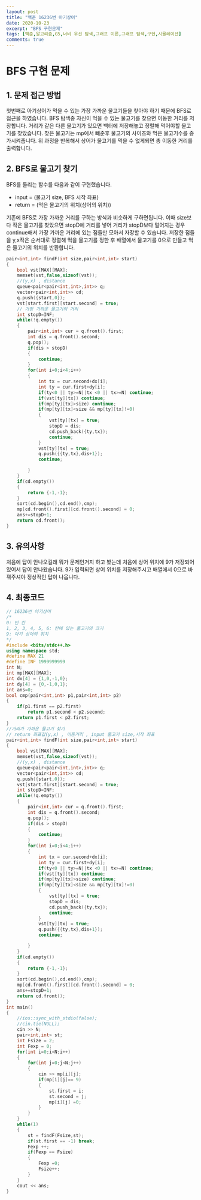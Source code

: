 ```yaml
---
layout: post
title: "백준 16236번 아기상어"
date: 2020-10-23
excerpt: "BFS 구현문제"
tags: [백준,알고리즘,G5,너비 우선 탐색,그래프 이론,그래프 탐색,구현,시뮬레이션]
comments: true
---
```

# BFS 구현 문제

## 1. 문제 접근 방법

첫번째로 아기상어가 먹을 수 있는 가장 가까운 물고기들을 찾아야 하기 때문에
BFS로 접근을 하였습니다. BFS 탐색중 자신이 먹을 수 있는 물고기를 찾으면 이동한 거리를 저장합니다. 거리가 같은 다른 물고기가 있으면 백터에 저장해놓고 정렬해
먹어야할 물고기를 찾았습니다.
찾은 물고기는 mp에서 뺴준후 물고기의 사이즈와 먹은 물고기수를 증가시켜줍니다.
위 과정을 반복해서 상어가 물고기를 먹을 수 없게되면 총 이동한 거리를 출력합니다.

## 2. BFS로 물고기 찾기

BFS를 돌리는 함수를 다음과 같이 구현했습니다.
- input = (물고기 size, BFS 시작 좌표)
- return = (먹은 물고기의 위치(상어의 위치))

기존에 BFS로 가장 가까운 거리를 구하는 방식과 비슷하게 구하면됩니다.
이때 size보다 작은 물고기를 찾았으면 stopD에 거리를 넣어 거리가 stopD보다 멀어지는 경우 continue해서 가장 가까운 거리에 있는 점들만 모아서 자장할 수 있습니다. 저장한 점들을 y,x작은 순서대로 정렬해 먹을 물고기를 정한 후 배열에서 물고기를 0으로 만들고 먹은 물고기의 위치를 반환합니다.

~~~ c++
pair<int,int> findF(int size,pair<int,int> start)
{
    bool vst[MAX][MAX];
    memset(vst,false,sizeof(vst));
    //(y,x) , distance
    queue<pair<pair<int,int>,int>> q;
    vector<pair<int,int>> cd;
    q.push({start,0});
    vst[start.first][start.second] = true; 
    // 가장 가까운 물고기의 거리
    int stopD=INF;
    while(!q.empty())
    {
        pair<int,int> cur = q.front().first;
        int dis = q.front().second;
        q.pop();
        if(dis > stopD)
        {
            continue;
        }
        for(int i=0;i<4;i++)
        {
            int tx = cur.second+dx[i];
            int ty = cur.first+dy[i];
            if(ty<0 || ty>=N||tx <0 || tx>=N) continue;
            if(vst[ty][tx]) continue;
            if(mp[ty][tx]>size) continue;
            if(mp[ty][tx]<size && mp[ty][tx]!=0)
            {
                vst[ty][tx] = true;
                stopD = dis;
                cd.push_back({ty,tx});
                continue;
            }
            vst[ty][tx] = true;
            q.push({{ty,tx},dis+1});
            continue;

        }
    }
    if(cd.empty())
    {
        return {-1,-1};
    }
    sort(cd.begin(),cd.end(),cmp);
    mp[cd.front().first][cd.front().second] = 0;
    ans+=stopD+1;
    return cd.front();
}
~~~
## 3. 유의사항

처음에 답이 안나오길래 뭐가 문제인거지 하고 봤는데 처음에 상어 위치에 9가 저장되어 있어서 답이 안나왔습니다. 9가 입력되면 상어 위치를 저장해주시고
배열에서 0으로 바꿔주셔야 정상적인 답이 나옵니다.


## 4. 최종코드

~~~ c++
// 16236번 아기상어
/*
0: 빈 칸
1, 2, 3, 4, 5, 6: 칸에 있는 물고기의 크기
9: 아기 상어의 위치
*/
#include <bits/stdc++.h>
using namespace std;
#define MAX 21
#define INF 1999999999
int N;
int mp[MAX][MAX];
int dx[4] = {1,0,-1,0};
int dy[4] = {0,-1,0,1};
int ans=0;
bool cmp(pair<int,int> p1,pair<int,int> p2)
{
    if(p1.first == p2.first)
        return p1.second < p2.second;
    return p1.first < p2.first;
}
//거리가 가까운 물고기 찾기
// return 좌표값(y,x) , 이동거리 , input 물고기 size,시작 좌표
pair<int,int> findF(int size,pair<int,int> start)
{
    bool vst[MAX][MAX];
    memset(vst,false,sizeof(vst));
    //(y,x) , distance
    queue<pair<pair<int,int>,int>> q;
    vector<pair<int,int>> cd;
    q.push({start,0});
    vst[start.first][start.second] = true; 
    int stopD=INF;
    while(!q.empty())
    {
        pair<int,int> cur = q.front().first;
        int dis = q.front().second;
        q.pop();
        if(dis > stopD)
        {
            continue;
        }
        for(int i=0;i<4;i++)
        {
            int tx = cur.second+dx[i];
            int ty = cur.first+dy[i];
            if(ty<0 || ty>=N||tx <0 || tx>=N) continue;
            if(vst[ty][tx]) continue;
            if(mp[ty][tx]>size) continue;
            if(mp[ty][tx]<size && mp[ty][tx]!=0)
            {
                vst[ty][tx] = true;
                stopD = dis;
                cd.push_back({ty,tx});
                continue;
            }
            vst[ty][tx] = true;
            q.push({{ty,tx},dis+1});
            continue;

        }
    }
    if(cd.empty())
    {
        return {-1,-1};
    }
    sort(cd.begin(),cd.end(),cmp);
    mp[cd.front().first][cd.front().second] = 0;
    ans+=stopD+1;
    return cd.front();
}
int main()
{
    //ios::sync_with_stdio(false);
    //cin.tie(NULL);
    cin >> N;
    pair<int,int> st;
    int Fsize = 2;
    int Fexp = 0; 
    for(int i=0;i<N;i++)
    {
        for(int j=0;j<N;j++)
        {
            cin >> mp[i][j];
            if(mp[i][j]== 9)
            {
                st.first = i;
                st.second = j;
                mp[i][j] =0;
            }
        }
    }
    while(1)
    {
        st = findF(Fsize,st);
        if(st.first == -1) break;
        Fexp ++;
        if(Fexp == Fsize) 
        {
            Fexp =0;
            Fsize++;
        }
    }
    cout << ans;
}
~~~
